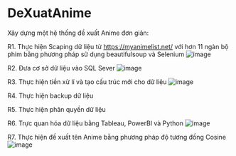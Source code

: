 # DeXuatAnime
Xây dựng một hệ thống đề xuất Anime đơn giản:

R1. Thực hiện Scaping dữ liệu từ https://myanimelist.net/ với hơn 11 ngàn bộ phim bằng phương pháp sử dụng beautifulsoup và Selenium
![image](https://github.com/user-attachments/assets/23a9cfb8-0dbf-4c2f-964b-3b1505f3a104)

R2. Đưa cơ sở dữ liệu vào SQL Sever
![image](https://github.com/user-attachments/assets/8237c270-6dc5-4288-a83c-27a702e52aec)

R3. Thực hiện tiền xử lí và tạo cấu trúc mới cho dữ liệu
![image](https://github.com/user-attachments/assets/2bf915d1-76ab-45c9-9dec-899fc10e5f30)

R4. Thực hiện backup dữ liệu

R5. Thực hiện phân quyền dữ liệu

R6. Trực quan hóa dữ liệu bằng Tableau, PowerBI và Python
![image](https://github.com/user-attachments/assets/e084b244-2883-48bc-a99d-c895ebad5b88)

R7. Thực hiện đề xuất tên Anime bằng phương pháp độ tương đồng Cosine
![image](https://github.com/user-attachments/assets/627e4a53-c5d8-4b4c-9961-a12b76b6edc2)
